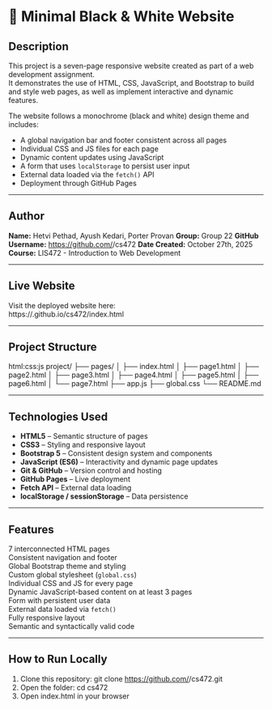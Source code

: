 # 🖤 Minimal Black & White Website

## Description
This project is a seven-page responsive website created as part of a web development assignment.  
It demonstrates the use of HTML, CSS, JavaScript, and Bootstrap to build and style web pages, as well as implement interactive and dynamic features.

The website follows a monochrome (black and white) design theme and includes:
- A global navigation bar and footer consistent across all pages  
- Individual CSS and JS files for each page  
- Dynamic content updates using JavaScript  
- A form that uses `localStorage` to persist user input  
- External data loaded via the `fetch()` API  
- Deployment through GitHub Pages

---

## Author
**Name:** Hetvi Pethad, Ayush Kedari, Porter Provan
**Group:** Group 22
**GitHub Username:** https://github.com/<your-username>/cs472
**Date Created:** October 27th, 2025  
**Course:** LIS472 - Introduction to Web Development  

---

## Live Website
Visit the deployed website here:  
https://<your-username>.github.io/cs472/index.html

---

## Project Structure
html:css:js project/
├── pages/
│   ├── index.html
│   ├── page1.html
│   ├── page2.html
│   ├── page3.html
│   ├── page4.html
│   ├── page5.html
│   ├── page6.html
│   └── page7.html
├── app.js
├── global.css
└── README.md

---

## Technologies Used
- **HTML5** – Semantic structure of pages  
- **CSS3** – Styling and responsive layout  
- **Bootstrap 5** – Consistent design system and components  
- **JavaScript (ES6)** – Interactivity and dynamic page updates  
- **Git & GitHub** – Version control and hosting  
- **GitHub Pages** – Live deployment  
- **Fetch API** – External data loading  
- **localStorage / sessionStorage** – Data persistence  

---

## Features
7 interconnected HTML pages  
Consistent navigation and footer  
Global Bootstrap theme and styling  
Custom global stylesheet (`global.css`)  
Individual CSS and JS for every page  
Dynamic JavaScript-based content on at least 3 pages  
Form with persistent user data  
External data loaded via `fetch()`  
Fully responsive layout  
Semantic and syntactically valid code  

---

## How to Run Locally
1. Clone this repository:
    git clone https://github.com/<your-username>/cs472.git
2. Open the folder:
    cd cs472
3. Open index.html in your browser

